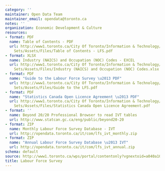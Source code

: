 ```yaml
---
category: ''
maintainer: Open Data Team
maintainer_email: opendata@toronto.ca
notes: ''
organization: Economic Development & Culture
resources:
- format: PDF
  name: Table of Contents - PDF
  url: http://www1.toronto.ca/City Of Toronto/Information & Technology/Open Data/Data
    Sets/Assets/Files/Table of Contents - LFS.pdf
- format: XLSX
  name: Industry (NAICS) and Occupation (NOC) Codes - EXCEL
  url: http://www1.toronto.ca/City Of Toronto/Information & Technology/Open Data/Data
    Sets/Assets/Files/Industry (NAICS) and Occupation (NOC) Codes.xlsx
- format: PDF
  name: "Guide to the Labour Force Survey \u2013 PDF"
  url: http://www1.toronto.ca/City Of Toronto/Information & Technology/Open Data/Data
    Sets/Assets/Files/Guide to the LFS.pdf
- format: PDF
  name: "Statistics Canada Open Licence Agreement \u2013 PDF"
  url: http://www1.toronto.ca/City Of Toronto/Information & Technology/Open Data/Data
    Sets/Assets/Files/Statistics Canada Open Licence Agreement.pdf
- format: ''
  name: Beyond 20/20 Professional Browser to read IVT tables
  url: http://www.statcan.gc.ca/eng/public/beyond20-20
- format: ZIP
  name: Monthly Labour Force Survey Database - IVT
  url: http://opendata.toronto.ca/it/com/lfs_ivt_monthly.zip
- format: ZIP
  name: "Annual Labour Force Survey Database \u2013 IVT"
  url: http://opendata.toronto.ca/it/com/lfs_ivt_annual.zip
schema: default
source: http://www1.toronto.ca/wps/portal/contentonly?vgnextoid=a040a1016117c410VgnVCM10000071d60f89RCRD&vgnextchannel=1a66e03bb8d1e310VgnVCM10000071d60f89RCRD
title: Labour Force Survey
---
```

